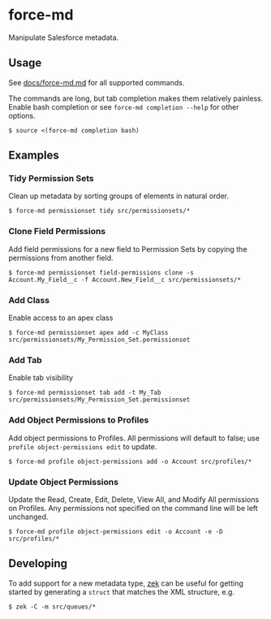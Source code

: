 # force-md

Manipulate Salesforce metadata.

## Usage

See [docs/force-md.md](docs/force-md.md) for all supported commands.

The commands are long, but tab completion makes them relatively painless.
Enable bash completion or see `force-md completion --help` for other options.

```
$ source <(force-md completion bash)
```

## Examples

### Tidy Permission Sets

Clean up metadata by sorting groups of elements in natural order.

```
$ force-md permissionset tidy src/permissionsets/*
```

### Clone Field Permissions

Add field permissions for a new field to Permission Sets by copying the
permissions from another field.

```
$ force-md permissionset field-permissions clone -s Account.My_Field__c -f Account.New_Field__c src/permissionsets/*
```

### Add Class

Enable access to an apex class

```
$ force-md permissionset apex add -c MyClass src/permissionsets/My_Permission_Set.permissionset
```

### Add Tab

Enable tab visibility

```
$ force-md permissionset tab add -t My_Tab src/permissionsets/My_Permission_Set.permissionset
```

### Add Object Permissions to Profiles

Add object permissions to Profiles.  All permissions will default to false; use `profile object-permissions edit` to update.

```
$ force-md profile object-permissions add -o Account src/profiles/*
```

### Update Object Permissions

Update the Read, Create, Edit, Delete, View All, and Modify All permissions on
Profiles.  Any permissions not specified on the command line will be left
unchanged.

```
$ force-md profile object-permissions edit -o Account -e -D src/profiles/*
```

## Developing

To add support for a new metadata type, [zek](https://github.com/miku/zek) can
be useful for getting started by generating a `struct` that matches the XML
structure, e.g.

```
$ zek -C -m src/queues/*
```
